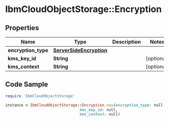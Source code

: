 # IbmCloudObjectStorage::Encryption

## Properties

Name | Type | Description | Notes
------------ | ------------- | ------------- | -------------
**encryption_type** | [**ServerSideEncryption**](ServerSideEncryption.md) |  | 
**kms_key_id** | **String** |  | [optional] 
**kms_context** | **String** |  | [optional] 

## Code Sample

```ruby
require 'IbmCloudObjectStorage'

instance = IbmCloudObjectStorage::Encryption.new(encryption_type: null,
                                 kms_key_id: null,
                                 kms_context: null)
```


